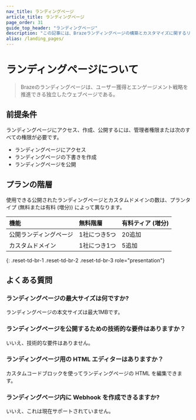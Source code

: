 ```yaml
---
nav_title: ランディングページ
article_title: ランディングページ
page_order: 31
guide_top_header: "ランディングページ"
description: "この記事には、Brazeランディングページの構築とカスタマイズに関するリソースが含まれている。"
alias: /landing_pages/
---
```


# ランディングページについて

> Brazeのランディングページは、ユーザー獲得とエンゲージメント戦略を推進できる独立したウェブページである。

## 前提条件

ランディングページにアクセス、作成、公開するには、管理者権限または次のすべての権限が必要です。

- ランディングページにアクセス
- ランディングページの下書きを作成
- ランディングページを公開

## プランの階層

使用できる公開されたランディングページとカスタムドメインの数は、プランタイプ (無料または有料 (増分)) によって異なります。

| 機能                                                                                                   | 無料階層     | 有料ティア (増分)     |
| :---------------------------------------------------------------------------------------------------------------- | :--------------- | ----------------- |
| 公開ランディングページ                                                                 | 1社につき5つ | 20追加 |
| カスタムドメイン          | 1社につき1つ | 5追加 |
{: .reset-td-br-1 .reset-td-br-2 .reset-td-br-3 role="presentation"}

## よくある質問

### ランディングページの最大サイズは何ですか?

ランディングページの本文サイズは最大1MBです。

### ランディングページを公開するための技術的な要件はありますか？

いいえ、技術的な要件はありません。

### ランディングページ用の HTML エディターはありますか？

カスタムコードブロックを使ってランディングページの HTML を編集できます。

### ランディングページ内に Webhook を作成できるますか?

いいえ、これは現在サポートされていません。

